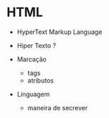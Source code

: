 # HTML
- HyperText Markup Language

- Hiper Texto ?
- Marcação
  - tags
  - atributos
- Linguagem
  - maneira de secrever 

   